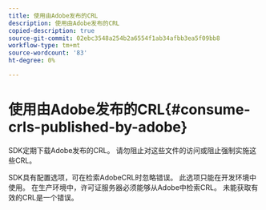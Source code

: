 ```yaml
---
title: 使用由Adobe发布的CRL
description: 使用由Adobe发布的CRL
copied-description: true
source-git-commit: 02ebc3548a254b2a6554f1ab34afbb3ea5f09bb8
workflow-type: tm+mt
source-wordcount: '83'
ht-degree: 0%

---
```


# 使用由Adobe发布的CRL{#consume-crls-published-by-adobe}

SDK定期下载Adobe发布的CRL。 请勿阻止对这些文件的访问或阻止强制实施这些CRL。

SDK具有配置选项，可在检索AdobeCRL时忽略错误。 此选项只能在开发环境中使用。 在生产环境中，许可证服务器必须能够从Adobe中检索CRL。 未能获取有效的CRL是一个错误。
